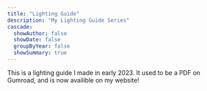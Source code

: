 ```yaml
---
title: "Lighting Guide"
description: "My Lighting Guide Series"
cascade:
  showAuthor: false
  showDate: false
  groupByYear: false
  showSummary: true
---
```

This is a lighting guide I made in early 2023. It used to be a PDF on Gumroad, and is now availible on my website!
